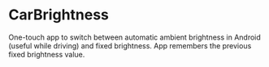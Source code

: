 # CarBrightness

One-touch app to switch between automatic ambient brightness in Android (useful while driving) and fixed brightness. App remembers the previous fixed brightness value.
